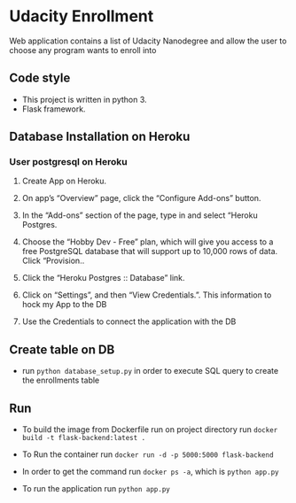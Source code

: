 # Udacity Enrollment

Web application contains a list of Udacity Nanodegree and allow the user to choose any program wants to enroll into

## Code style

- This project is written in python 3.
- Flask framework.

## Database Installation on Heroku
### User postgresql on Heroku

1. Create App on Heroku.

2. On app’s “Overview” page, click the “Configure Add-ons” button.

3. In the “Add-ons” section of the page, type in and select “Heroku Postgres.

4. Choose the “Hobby Dev - Free” plan, which will give you access to a free PostgreSQL database that will support up to 10,000 rows of data. Click “Provision..

5. Click the “Heroku Postgres :: Database” link.

6. Click on “Settings”, and then “View Credentials.”. This information to hock my App to the DB

7. Use the Credentials to connect the application with the DB

## Create table on DB

- run `python database_setup.py` in order to execute SQL query to create the enrollments table

## Run

- To build the image from Dockerfile run on project directory run `docker build -t flask-backend:latest . `

- To Run the container run `docker run -d -p 5000:5000 flask-backend`

- In order to get the command run `docker ps -a`, which is `python app.py`

- To run the application run `python app.py`
